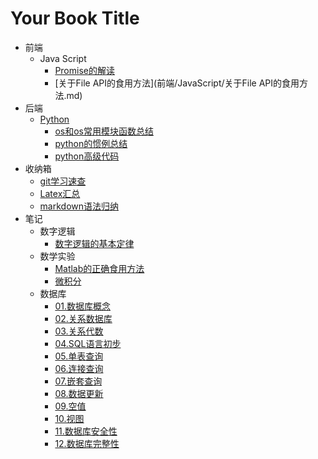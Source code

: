# Your Book Title

- 前端
  - Java Script
    * [Promise的解读](前端/JavaScript/Promise的解读.md)
    * [关于File API的食用方法](前端/JavaScript/关于File API的食用方法.md)
- 后端
  - [Python](后端/python/README.md)
    * [os和os常用模块函数总结](后端/python/os和os常用模块函数总结.md)
    * [python的惯例总结](后端/python/python的惯例总结.md)
    * [python高级代码](后端/python/python高级代码.md)
- 收纳箱
  * [git学习速查](收纳箱/git学习速查.md)
  * [Latex汇总](收纳箱/Latex汇总.md)
  * [markdown语法归纳](收纳箱/markdown语法归纳.md)
- 笔记
  - 数字逻辑
    * [数字逻辑的基本定律](笔记/数字逻辑/数字逻辑的基本定律.md)
  - 数学实验
    * [Matlab的正确食用方法](笔记/数学实验/Matlab的正确食用方法.md)
    * [微积分](笔记/数学实验/微积分.md)
  - 数据库
    * [01.数据库概念](笔记/数据库/01.数据库概念.md)
    * [02.关系数据库](笔记/数据库/02.关系数据库.md)
    * [03.关系代数](笔记/数据库/03.关系代数.md)
    * [04.SQL语言初步](笔记/数据库/04.SQL语言初步.md)
    * [05.单表查询](笔记/数据库/05.单表查询.md)
    * [06.连接查询](笔记/数据库/06.连接查询.md)
    * [07.嵌套查询](笔记/数据库/07.嵌套查询.md)
    * [08.数据更新](笔记/数据库/08.数据更新.md)
    * [09.空值](笔记/数据库/09.空值.md)
    * [10.视图](笔记/数据库/10.视图.md)
    * [11.数据库安全性](笔记/数据库/11.数据库安全性.md)
    * [12.数据库完整性](笔记/数据库/12.数据库完整性.md)
